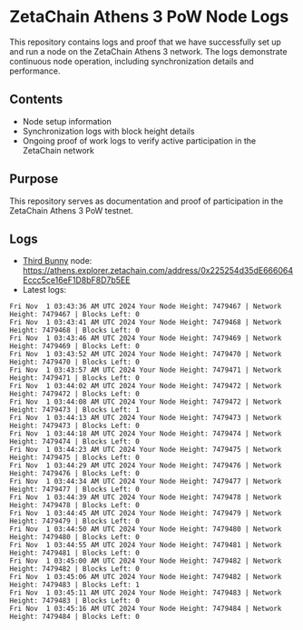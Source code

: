 # ZetaChain Athens 3 PoW Node Logs
This repository contains logs and proof that we have successfully set up and run a node on the ZetaChain Athens 3 network. The logs demonstrate continuous node operation, including synchronization details and performance.

## Contents
- Node setup information
- Synchronization logs with block height details
- Ongoing proof of work logs to verify active participation in the ZetaChain network

## Purpose
This repository serves as documentation and proof of participation in the ZetaChain Athens 3 PoW testnet.

## Logs

- [Third Bunny](https://thirdbunny.xyz/) node: https://athens.explorer.zetachain.com/address/0x225254d35dE666064Eccc5ce16eF1D8bF8D7b5EE
- Latest logs:
```
Fri Nov  1 03:43:36 AM UTC 2024 Your Node Height: 7479467 | Network Height: 7479467 | Blocks Left: 0
Fri Nov  1 03:43:41 AM UTC 2024 Your Node Height: 7479468 | Network Height: 7479468 | Blocks Left: 0
Fri Nov  1 03:43:46 AM UTC 2024 Your Node Height: 7479469 | Network Height: 7479469 | Blocks Left: 0
Fri Nov  1 03:43:52 AM UTC 2024 Your Node Height: 7479470 | Network Height: 7479470 | Blocks Left: 0
Fri Nov  1 03:43:57 AM UTC 2024 Your Node Height: 7479471 | Network Height: 7479471 | Blocks Left: 0
Fri Nov  1 03:44:02 AM UTC 2024 Your Node Height: 7479472 | Network Height: 7479472 | Blocks Left: 0
Fri Nov  1 03:44:08 AM UTC 2024 Your Node Height: 7479472 | Network Height: 7479473 | Blocks Left: 1
Fri Nov  1 03:44:13 AM UTC 2024 Your Node Height: 7479473 | Network Height: 7479473 | Blocks Left: 0
Fri Nov  1 03:44:18 AM UTC 2024 Your Node Height: 7479474 | Network Height: 7479474 | Blocks Left: 0
Fri Nov  1 03:44:23 AM UTC 2024 Your Node Height: 7479475 | Network Height: 7479475 | Blocks Left: 0
Fri Nov  1 03:44:29 AM UTC 2024 Your Node Height: 7479476 | Network Height: 7479476 | Blocks Left: 0
Fri Nov  1 03:44:34 AM UTC 2024 Your Node Height: 7479477 | Network Height: 7479477 | Blocks Left: 0
Fri Nov  1 03:44:39 AM UTC 2024 Your Node Height: 7479478 | Network Height: 7479478 | Blocks Left: 0
Fri Nov  1 03:44:45 AM UTC 2024 Your Node Height: 7479479 | Network Height: 7479479 | Blocks Left: 0
Fri Nov  1 03:44:50 AM UTC 2024 Your Node Height: 7479480 | Network Height: 7479480 | Blocks Left: 0
Fri Nov  1 03:44:55 AM UTC 2024 Your Node Height: 7479481 | Network Height: 7479481 | Blocks Left: 0
Fri Nov  1 03:45:00 AM UTC 2024 Your Node Height: 7479482 | Network Height: 7479482 | Blocks Left: 0
Fri Nov  1 03:45:06 AM UTC 2024 Your Node Height: 7479482 | Network Height: 7479483 | Blocks Left: 1
Fri Nov  1 03:45:11 AM UTC 2024 Your Node Height: 7479483 | Network Height: 7479483 | Blocks Left: 0
Fri Nov  1 03:45:16 AM UTC 2024 Your Node Height: 7479484 | Network Height: 7479484 | Blocks Left: 0
```

